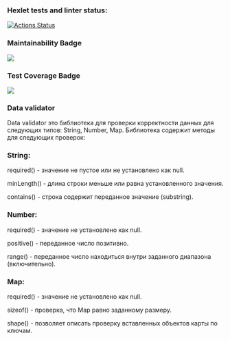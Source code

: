 ### Hexlet tests and linter status:
[![Actions Status](https://github.com/AAvchinnikova/java-project-78/actions/workflows/hexlet-check.yml/badge.svg)](https://github.com/AAvchinnikova/java-project-78/actions)

### Maintainability Badge
<a href="https://codeclimate.com/github/AAvchinnikova/java-project-78/maintainability"><img src="https://api.codeclimate.com/v1/badges/82fd6b1042698f8ee6a1/maintainability" /></a>

### Test Coverage Badge
<a href="https://codeclimate.com/github/AAvchinnikova/java-project-78/test_coverage"><img src="https://api.codeclimate.com/v1/badges/82fd6b1042698f8ee6a1/test_coverage" /></a>

### Data validator
Data validator это библиотека для проверки корректности данных для следующих типов: String, Number, Map.
Библиотека содержит методы для следующих проверок:

### String:
required()  -  значение не пустое или не установлено как null.

minLength() - длина строки меньше или равна установленного значения.

contains()  -  строка содержит переданное значение (substring).
### Number:
required() - значение не установлено как null.

positive() - переданное число позитивно.

range()    - переданное число находиться внутри заданного диапазона (включительно).
### Map:
required() - значение не установлено как null.

sizeof()   - проверка, что Map равно заданному размеру.

shape()    - позволяет описать проверку вставленных объектов карты по ключам.
